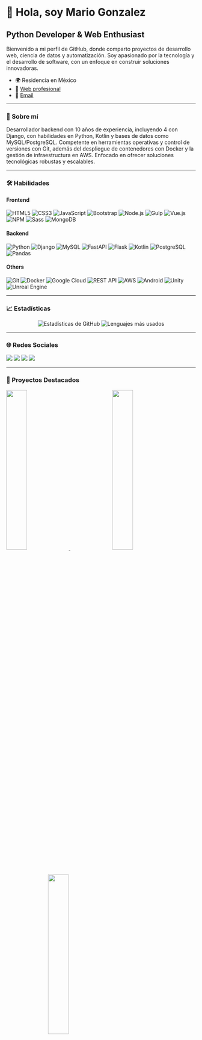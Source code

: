 # 👋 Hola, soy Mario Gonzalez

## Python Developer & Web Enthusiast

Bienvenido a mi perfil de GitHub, donde comparto proyectos de desarrollo web, ciencia de datos y automatización. Soy apasionado por la tecnología y el desarrollo de software, con un enfoque en construir soluciones innovadoras.

- 🌍 Residencia en México
- 📄 [Web profesional](http://mariogonzcardona.github.io/PortafolioMGonzalez.io/)
- 📧 [Email](mailto:alejandrogonzalez@uadec.edu.mx)

---

### 🚀 Sobre mí
Desarrollador backend con 10 años de experiencia, incluyendo 4 con Django, con habilidades en Python, Kotlin y bases de datos como MySQL/PostgreSQL. Competente en herramientas operativas y control de versiones con Git, además del despliegue de contenedores con Docker y la gestión de infraestructura en AWS. Enfocado en ofrecer soluciones tecnológicas robustas y escalables.

---

### 🛠️ Habilidades

#### Frontend
<p align="left">
  <img src="https://img.shields.io/badge/HTML5-E34F26?style=for-the-badge&logo=html5&logoColor=white" alt="HTML5" />
  <img src="https://img.shields.io/badge/CSS3-1572B6?style=for-the-badge&logo=css3&logoColor=white" alt="CSS3" />
  <img src="https://img.shields.io/badge/JavaScript-F7DF1E?style=for-the-badge&logo=javascript&logoColor=black" alt="JavaScript" />
  <img src="https://img.shields.io/badge/Bootstrap-7952B3?style=for-the-badge&logo=bootstrap&logoColor=white" alt="Bootstrap" />
  <img src="https://img.shields.io/badge/Node.js-339933?style=for-the-badge&logo=node.js&logoColor=white" alt="Node.js" />
  <img src="https://img.shields.io/badge/Gulp-CF4647?style=for-the-badge&logo=gulp&logoColor=white" alt="Gulp" />
  <img src="https://img.shields.io/badge/Vue.js-4FC08D?style=for-the-badge&logo=vue.js&logoColor=white" alt="Vue.js" />
  <img src="https://img.shields.io/badge/npm-CB3837?style=for-the-badge&logo=npm&logoColor=white" alt="NPM" />
  <img src="https://img.shields.io/badge/Sass-CC6699?style=for-the-badge&logo=sass&logoColor=white" alt="Sass" />
  <img src="https://img.shields.io/badge/MongoDB-47A248?style=for-the-badge&logo=mongodb&logoColor=white" alt="MongoDB" />
</p>

#### Backend
<p align="left">
  <img src="https://img.shields.io/badge/Python-3776AB?style=for-the-badge&logo=python&logoColor=white" alt="Python" />
  <img src="https://img.shields.io/badge/Django-092E20?style=for-the-badge&logo=django&logoColor=white" alt="Django" />
  <img src="https://img.shields.io/badge/MySQL-4479A1?style=for-the-badge&logo=mysql&logoColor=white" alt="MySQL" />
  <img src="https://img.shields.io/badge/FastAPI-009688?style=for-the-badge&logo=fastapi&logoColor=white" alt="FastAPI" />
  <img src="https://img.shields.io/badge/Flask-000000?style=for-the-badge&logo=flask&logoColor=white" alt="Flask" />
  <img src="https://img.shields.io/badge/Kotlin-0095D5?style=for-the-badge&logo=kotlin&logoColor=white" alt="Kotlin" />
  <img src="https://img.shields.io/badge/PostgreSQL-336791?style=for-the-badge&logo=postgresql&logoColor=white" alt="PostgreSQL" />
  <img src="https://img.shields.io/badge/Pandas-150458?style=for-the-badge&logo=pandas&logoColor=white" alt="Pandas" />
</p>

#### Others
<p align="left">
  <img src="https://img.shields.io/badge/Git-F05032?style=for-the-badge&logo=git&logoColor=white" alt="Git" />
  <img src="https://img.shields.io/badge/Docker-2496ED?style=for-the-badge&logo=docker&logoColor=white" alt="Docker" />
  <img src="https://img.shields.io/badge/Google%20Cloud-4285F4?style=for-the-badge&logo=google-cloud&logoColor=white" alt="Google Cloud" />
  <img src="https://img.shields.io/badge/REST%20API-FF9900?style=for-the-badge&logo=swagger&logoColor=white" alt="REST API" />
  <img src="https://img.shields.io/badge/AWS-232F3E?style=for-the-badge&logo=amazon-aws&logoColor=white" alt="AWS" />
  <img src="https://img.shields.io/badge/Android-3DDC84?style=for-the-badge&logo=android&logoColor=white" alt="Android" />
  <img src="https://img.shields.io/badge/Unity-FFFFFF?style=for-the-badge&logo=unity&logoColor=black" alt="Unity" />
  <img src="https://img.shields.io/badge/Unreal%20Engine-313131?style=for-the-badge&logo=unreal-engine&logoColor=white" alt="Unreal Engine" />
</p>

---

### 📈 Estadísticas

<div align="center">
  <img src="https://github-readme-stats.vercel.app/api?username=mariogonzcardona&show_icons=true&theme=radical" alt="Estadísticas de GitHub" />
  <img src="https://github-readme-stats.vercel.app/api/top-langs/?username=mariogonzcardona&layout=compact&theme=radical" alt="Lenguajes más usados" />
</div>

---

### 🌐 Redes Sociales

<p align="left">
  <a href="https://www.linkedin.com/in/mariogonzcardona" target="_blank"><img src="https://img.shields.io/badge/LinkedIn-0A66C2?style=for-the-badge&logo=linkedin&logoColor=white" /></a>
  <a href="https://www.dev.to/mariogonzcardona" target="_blank"><img src="https://img.shields.io/badge/Dev.to-0A0A0A?style=for-the-badge&logo=devdotto&logoColor=white" /></a>
  <a href="https://twitter.com/MarioGlzCardona" target="_blank"><img src="https://img.shields.io/badge/Twitter-1DA1F2?style=for-the-badge&logo=twitter&logoColor=white" /></a>
  <a href="https://www.youtube.com/@mgcode270" target="_blank"><img src="https://img.shields.io/badge/YouTube-FF0000?style=for-the-badge&logo=youtube&logoColor=white" /></a>
</p>

---

### 📌 Proyectos Destacados

<a href="https://github.com/mariogonzcardona/PortafolioMGonzalez.io" align="left">
  <img width="33%" src="https://github-readme-stats.vercel.app/api/pin/?username=mariogonzcardona&repo=PortafolioMGonzalez.io&theme=radical&show_owner=true" />
</a>
<a href="https://github.com/mariogonzcardona/bedu_proc_data_python_2024" align="right">
  <img width="33%" src="https://github-readme-stats.vercel.app/api/pin/?username=mariogonzcardona&repo=bedu_proc_data_python_2024&theme=radical&show_owner=true" />
</a>
<a href="https://github.com/mariogonzcardona/bedu_intro_bd_mysql" align="right">
  <img width="33%" src="https://github-readme-stats.vercel.app/api/pin/?username=mariogonzcardona&repo=bedu_intro_bd_mysql&theme=radical&show_owner=true" />
</a>

